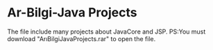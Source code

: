 # Ar-Bilgi-Java Projects
The file include many projects about JavaCore and JSP.
PS:You must download "ArıBilgiJavaProjects.rar" to open the file.
